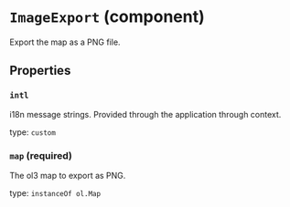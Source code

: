 `ImageExport` (component)
=========================

Export the map as a PNG file.

Properties
----------

### `intl`

i18n message strings. Provided through the application through context.

type: `custom`


### `map` (required)

The ol3 map to export as PNG.

type: `instanceOf ol.Map`

